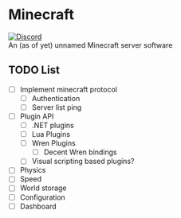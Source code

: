 # Minecraft
[![Discord](https://img.shields.io/discord/808809237047803924.svg?label=&logo=discord&logoColor=ffffff&color=7389D8&labelColor=6A7EC2)](https://discord.gg/kkYb7XaH5x)  
An (as of yet) unnamed Minecraft server software

## TODO List
- [ ] Implement minecraft protocol
  - [ ] Authentication
  - [ ] Server list ping
- [ ] Plugin API
  - [ ] .NET plugins
  - [ ] Lua Plugins
  - [ ] Wren Plugins
    - [ ] Decent Wren bindings
  - [ ] Visual scripting based plugins?
- [ ] Physics
- [ ] Speed
- [ ] World storage
- [ ] Configuration
- [ ] Dashboard